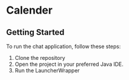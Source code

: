 # Calender


## Getting Started

To run the chat application, follow these steps:

1. Clone the repository
2. Open the project in your preferred Java IDE.
3. Run the LauncherWrapper